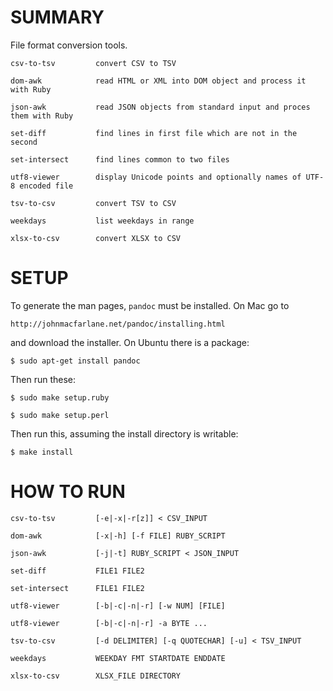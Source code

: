 
# SUMMARY

File format conversion tools.

    csv-to-tsv         convert CSV to TSV

    dom-awk            read HTML or XML into DOM object and process it with Ruby

    json-awk           read JSON objects from standard input and proces them with Ruby

    set-diff           find lines in first file which are not in the second

    set-intersect      find lines common to two files

    utf8-viewer        display Unicode points and optionally names of UTF-8 encoded file
    
    tsv-to-csv         convert TSV to CSV

    weekdays           list weekdays in range

    xlsx-to-csv        convert XLSX to CSV

# SETUP

To generate the man pages, `pandoc` must be installed.  On Mac go to

    http://johnmacfarlane.net/pandoc/installing.html

and download the installer.  On Ubuntu there is a package:

    $ sudo apt-get install pandoc

Then run these:

    $ sudo make setup.ruby

    $ sudo make setup.perl

Then run this, assuming the install directory is writable:

    $ make install

# HOW TO RUN

    csv-to-tsv         [-e|-x|-r[z]] < CSV_INPUT

    dom-awk            [-x|-h] [-f FILE] RUBY_SCRIPT

    json-awk           [-j|-t] RUBY_SCRIPT < JSON_INPUT

    set-diff           FILE1 FILE2

    set-intersect      FILE1 FILE2

    utf8-viewer        [-b|-c|-n|-r] [-w NUM] [FILE]

    utf8-viewer        [-b|-c|-n|-r] -a BYTE ...

    tsv-to-csv         [-d DELIMITER] [-q QUOTECHAR] [-u] < TSV_INPUT

    weekdays           WEEKDAY FMT STARTDATE ENDDATE

    xlsx-to-csv        XLSX_FILE DIRECTORY
